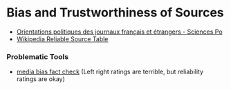 # Bias and Trustworthiness of Sources


* [Orientations politiques des journaux français et étrangers - Sciences Po](https://www.integrersciencespo.fr/orientations-politiques-de-la-presse-etrangere-et-francaise/comment-page-3)
* [Wikipedia Reliable Source Table](https://en.wikipedia.org/wiki/Wikipedia:Reliable_sources/Perennial_sources)


### Problematic Tools
* [media bias fact check](https://mediabiasfactcheck.com/filtered-search/) (Left right ratings are terrible, but reliability ratings are okay)
